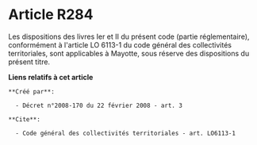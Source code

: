 # Article R284

Les dispositions des livres Ier et II du présent code (partie réglementaire), conformément à l'article LO 6113-1 du code
général des collectivités territoriales, sont applicables à Mayotte, sous réserve des dispositions du présent titre.

**Liens relatifs à cet article**

	**Créé par**:

	  - Décret n°2008-170 du 22 février 2008 - art. 3

	**Cite**:

	  - Code général des collectivités territoriales - art. LO6113-1
